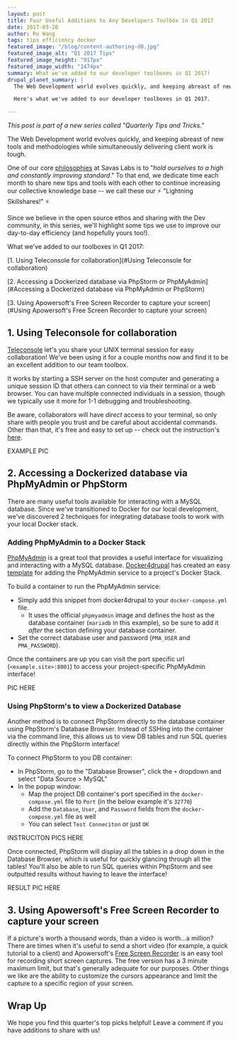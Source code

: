 ```yaml
---
layout: post
title: Four Useful Additions to Any Developers Toolbox in Q1 2017
date: 2017-03-20
author: Ro Wang
tags: tips efficiency docker
featured_image: "/blog/content-authoring-d8.jpg"
featured_image_alt: "Q1 2017 Tips"
featured_image_height: "917px"
featured_image_width: "1474px"
summary: What we've added to our developer toolboxes in Q1 2017!
drupal_planet_summary: |
  The Web Development world evolves quickly, and keeping abreast of new tools and methodologies while simultaneously delivering client work is tough.

  Here's what we've added to our developer toolboxes in Q1 2017.

---
```


_This post is part of a new series called "Quarterly Tips and Tricks."_

The Web Development world evolves quickly, and keeping abreast of new tools and methodologies while simultaneously delivering client work is tough.

One of our core [philosophies](http://savaslabs.com/mission-and-values/#excel) at Savas Labs is to "_hold ourselves to a high and constantly improving standard_." To that end, we dedicate time each month to share new tips and tools with each other to continue increasing our collective knowledge base -- we call these our :zap: "Lightning Skillshares!" :zap:

Since we believe in the open source ethos and sharing with the Dev community, in this series, we'll highlight some tips we use to improve our day-to-day efficiency (and hopefully yours too!).

What we've added to our toolboxes in Q1 2017:

[1. Using Teleconsole for collaboration](#Using Teleconsole for collaboration)

[2. Accessing a Dockerized database via PhpStorm or PhpMyAdmin](#Accessing a Dockerized database via PhpMyAdmin or PhpStorm)

[3. Using Apowersoft's Free Screen Recorder to capture your screen](#Using Apowersoft's Free Screen Recorder to capture your screen)

## 1. Using Teleconsole for collaboration

[Teleconsole](https://www.teleconsole.com/) let's you share your UNIX terminal session for easy collaboration! We've been using it for a couple months now and find it to be an excellent addition to our team toolbox.

It works by starting a SSH server on the host computer and generating a unique session ID that others can connect to via their terminal or a web browser. You can have multiple connected individuals in a session, though we typically use it more for 1-1 debugging and troubleshooting.

Be aware, collaborators will have _direct_ access to your terminal, so only share with people you trust and be careful about accidental commands. Other than that, it's free and easy to set up -- check out the instruction's [here](https://www.teleconsole.com/).

EXAMPLE PIC

## 2. Accessing a Dockerized database via PhpMyAdmin or PhpStorm

There are many useful tools available for interacting with a MySQL database. Since we've transitioned to Docker for our local development, we've discovered 2 techniques for integrating database tools to work with your local Docker stack.

### Adding PhpMyAdmin to a Docker Stack

[PhpMyAdmin](https://www.phpmyadmin.net/) is a great tool that provides a useful interface for visualizing and interacting with a MySQL database. [Docker4drupal](https://github.com/wodby/docker4drupal) has created an easy [template](https://github.com/wodby/docker4drupal/blob/master/docker-compose.yml) for adding the PhpMyAdmin service to a project's Docker Stack.

To build a container to run the PhpMyAdmin service:
- Simply add this snippet from docker4drupal to your `docker-compose.yml` file.
  - It uses the official `phpmyadmin` image and defines the host as the database container (`mariadb` in this example), so be sure to add it _after_ the section defining your database container.
- Set the correct database user and password (`PMA_USER` and `PMA_PASSWORD`).

Once the containers are up you can visit the port specific url (`<example.site>:8001`) to access your project-specific PhpMyAdmin interface!

PIC HERE

### Using PhpStorm's to view a Dockerized Database
Another method is to connect PhpStorm directly to the database container using PhpStorm's Database Browser. Instead of SSHing into the container via the command line, this allows us to view DB tables and run SQL queries directly within the PhpStorm interface!

To connect PhpStorm to you DB container:
- In PhpStorm, go to the "Database Browser", click the `+` dropdown and select "Data Source > MySQL"
- In the popup window:
  - Map the project DB container's port specified in the `docker-compose.yml` file to `Port` (in the below example it's `32770`)
  - Add the `Database`, `User`, and `Password` fields from the `docker-compose.yml` file as well
  - You can select `Test Conneciton` or just `OK`

INSTRUCITON PICS HERE

Once connected, PhpStorm will display all the tables in a drop down in the Database Browser, which is useful for quickly glancing through all the tables! You'll also be able to run SQL queries within PhpStorm and see outputted results without having to leave the interface!

RESULT PIC HERE

## 3. Using Apowersoft's Free Screen Recorder to capture your screen

If a picture's worth a thousand words, than a video is worth...a million? There are times when it's useful to send a short video (for example, a quick tutorial to a client) and Apowersoft's [Free Screen Recorder](https://www.apowersoft.com/free-online-screen-recorder) is an easy tool for recording short screen captures. The free version has a 3 minute maximum limit, but that's generally adequate for our purposes. Other things we like are the ability to customize the cursors appearance and limit the capture to a specific region of your screen.

## Wrap Up
We hope you find this quarter's top picks helpful! Leave a comment if you have additions to share with us!
